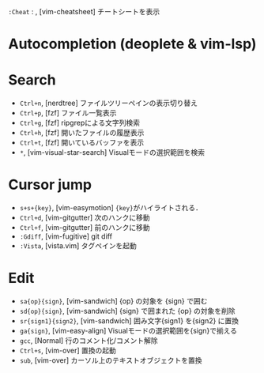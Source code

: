 `:Cheat` : ,<Normal> [vim-cheatsheet] チートシートを表示

# Autocompletion (deoplete & vim-lsp)

# Search
  - `Ctrl+n`,           <Normal> [nerdtree]               ファイルツリーペインの表示切り替え
  - `Ctrl+p`,           <Normal> [fzf]                    ファイル一覧表示
  - `Ctrl+g`,           <Normal> [fzf]                    ripgrepによる文字列検索
  - `Ctrl+h`,           <Normal> [fzf]                    開いたファイルの履歴表示
  - `Ctrl+t`,           <Normal> [fzf]                    開いているバッファを表示
  - `*`,                <Visual> [vim-visual-star-search] Visualモードの選択範囲を検索

# Cursor jump
  - `s+s+{key}`,        <Normal> [vim-easymotion]         `{key}`がハイライトされる．
  - `Ctrl+d`,           <Normal> [vim-gitgutter]          次のハンクに移動
  - `Ctrl+f`,           <Normal> [vim-gitgutter]          前のハンクに移動
  - `:Gdiff`,           <Normal> [vim-fugitive]           git diff
  - `:Vista`,           <Normal> [vista.vim]              タグペインを起動

# Edit
  - `sa{op}{sign}`,     <Normal> [vim-sandwich]           {op} の対象を {sign} で囲む
  - `sd{op}{sign}`,     <Normal> [vim-sandwich]           {sign} で囲まれた {op} の対象を削除
  - `sr{sign1}{sign2}`, <Normal> [vim-sandwich]           囲み文字{sign1} を{sign2} に置換
  - `ga{sign}`,         <Visual> [vim-easy-align]         Visualモードの選択範囲を{sign}で揃える
  - `gcc`,              <Normal> [Normal]                 行のコメント化/コメント解除
  - `Ctrl+s`,           <Normal> [vim-over]               置換の起動
  - `sub`,              <Normal> [vim-over]               カーソル上のテキストオブジェクトを置換
